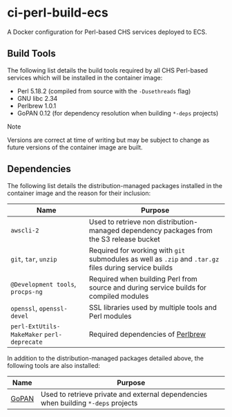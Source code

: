 # ci-perl-build-ecs

A Docker configuration for Perl-based CHS services deployed to ECS.

## Build Tools

The following list details the build tools required by all CHS Perl-based services which will be installed in the container image:

- Perl 5.18.2 (compiled from source with the `-Dusethreads` flag)
- GNU libc 2.34
- Perlbrew 1.0.1
- GoPAN 0.12 (for dependency resolution when building `*-deps` projects)

> [!NOTE]
> Versions are correct at time of writing but may be subject to change as future versions of the container image are built.

## Dependencies

The following list details the distribution-managed packages installed in the container image and the reason for their inclusion:

| Name                  | Purpose                                                                                                |
|-----------------------|--------------------------------------------------------------------------------------------------------|
| `awscli-2`            | Used to retrieve non distribution-managed dependency packages from the S3 release bucket               |
| `git`, `tar`, `unzip` | Required for working with `git` submodules as well as `.zip` and `.tar.gz` files during service builds |
| `@Development tools`, `procps-ng` | Required when building Perl from source and during service builds for compiled modules     |
| `openssl`, `openssl-devel` | SSL libraries used by multiple tools and Perl modules                                             |
| `perl-ExtUtils-MakeMaker` `perl-deprecate` | Required dependencies of [Perlbrew](https://perlbrew.pl/)                         |

In addition to the distribution-managed packages detailed above, the following tools are also installed:

| Name                                             | Purpose                                                                            |
|--------------------------------------------------|------------------------------------------------------------------------------------|
| [GoPAN](https://github.com/companieshouse/gopan) | Used to retrieve private and external dependencies when building `*-deps` projects |
